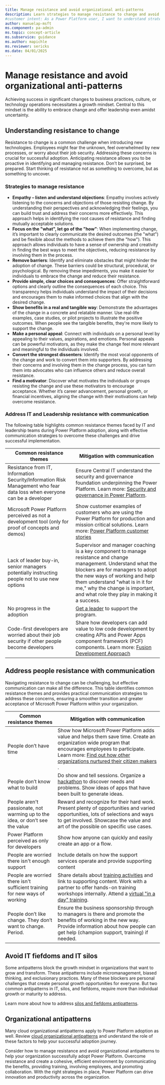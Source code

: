 ```yaml
---
title: Manage resistance and avoid organizational anti-patterns
description: Learn strategies to manage resistance to change and avoid IT silos while adopting Microsoft Power Platform for organizational success.
#customer intent: As a Power Platform user, I want to understand strategies to manage resistance to change so that I can ensure successful adoption of Microsoft Power Platform.
author: manuelap-msft
ms.component: pa-admin
ms.topic: concept-article
ms.subservice: guidance
ms.author: mapichle
ms.reviewer: sericks
ms.date: 04/01/2025
---
```


# Manage resistance and avoid organizational anti-patterns

Achieving success in significant changes to business practices, culture, or technology operations necessitates a growth mindset. Central to this mindset is the ability to embrace change and offer leadership even amidst uncertainty.

## Understanding resistance to change

Resistance to change is a common challenge when introducing new technologies. Employees might fear the unknown, feel overwhelmed by new processes, or worry about their job security. Addressing these concerns is crucial for successful adoption. Anticipating resistance allows you to be proactive in identifying and managing resistance.​ Don’t be surprised, be prepared.​ Start thinking of resistance not as something to overcome, but as something to uncover.

### Strategies to manage resistance

- **Empathy – listen and understand objections**: Empathy involves actively listening to the concerns and objections of those resisting change. By understanding their perspectives and acknowledging their feelings, you can build trust and address their concerns more effectively. This approach helps in identifying the root causes of resistance and finding mutually acceptable solutions.
- **Focus on the "what", let go of the "how"**: When implementing change, it’s important to clearly communicate the desired outcomes (the "what") and be flexible about the methods to achieve them (the "how"). This approach allows individuals to have a sense of ownership and creativity in finding the best ways to meet the objectives, reducing resistance by involving them in the process.
- **Remove barriers**: Identify and eliminate obstacles that might hinder the adoption of change. These barriers could be structural, procedural, or psychological. By removing these impediments, you make it easier for individuals to embrace the change and reduce their resistance.
- **Provide simple, clear choices and consequences**: Offer straightforward options and clearly outline the consequences of each choice. This transparency helps individuals understand the impact of their decisions and encourages them to make informed choices that align with the desired change.
- **Show benefits in a real and tangible way**: Demonstrate the advantages of the change in a concrete and relatable manner. Use real-life examples, case studies, or pilot projects to illustrate the positive outcomes. When people see the tangible benefits, they're more likely to support the change.
- **Make a personal appeal**: Connect with individuals on a personal level by appealing to their values, aspirations, and emotions. Personal appeals can be powerful motivators, as they make the change feel more relevant and meaningful to the individuals involved.
- **Convert the strongest dissenters**: Identify the most vocal opponents of the change and work to convert them into supporters. By addressing their concerns and involving them in the change process, you can turn them into advocates who can influence others and reduce overall resistance.
- **Find a motivator**: Discover what motivates the individuals or groups resisting the change and use these motivators to encourage acceptance. Whether it’s career advancement, personal growth, or financial incentives, aligning the change with their motivations can help overcome resistance.

### Address IT and Leadership resistance with communication

The following table highlights common resistance themes faced by IT and leadership teams during Power Platform adoption, along with effective communication strategies to overcome these challenges and drive successful implementation.

| Common resistance themes | Mitigation with communication​ |
| --- | --- | 
| Resistance from IT, Information Security/Information Risk Management who fear data loss when everyone can be a developer | Ensure Central IT understand the security and governance foundation underpinning the Power Platform. Learn more: [Security and governance in Power Platform](/power-platform/admin/security). |
| Microsoft Power Platform perceived as not a development tool (only for proof of concepts and demos) | Show customer examples of customers who are using the Power Platform for production and mission critical solutions. Learn more: [Power Platform customer stories](https://www.microsoft.com/power-platform/blog/power-apps/power-platform-stories/) |
| Lack of leader buy-in, senior managers potentially instructing people ​not to use new options | Supervisor and manager coaching is a key component to manage resistance and change management. Understand what the blockers are for managers to adopt the new ways of working and help them understand "what is in it for me," why the change is important, and what role they play in making it a success. |
| No progress in the adoption | [Get a leader](executive-sponsorship.md) to support the program. |
| Code-first developers are worried about their job security if other people become developers | Share how developers can add value to low code development by creating APIs and Power Apps component framework (PCF) components. Learn more: [Fusion Development Approach](/power-apps/guidance/fusion-dev-ebook/) |

## Address people resistance with communication​

Navigating resistance to change can be challenging, but effective communication can make all the difference. This table identifies common resistance themes and provides practical communication strategies to address these concerns, ensuring a smoother transition and greater acceptance of Microsoft Power Platform within your organization.

| Common resistance themes​ | Mitigation with communication |
| --- | --- |
| People don’t have time​ | Show how Microsoft Power Platform adds value and helps them save time. Create an organization wide program that encourages employees to participate. Learn more: [Find out how other organizations nurtured their citizen makers​](https://www.microsoft.com/power-platform/blog/power-apps/power-platform-stories#maker-persona). |
| People don’t know what to build​ | Do show and tell sessions. Organize a [hackathon](hackathons.md) to discover needs and problems. Show ideas of apps that have been built to generate ideas.  |
| People aren't passionate, not warming up to the idea, or don’t see the value​ |Reward and recognize for their hard work. Present plenty of opportunities and varied opportunities, lots of selections and ways to get involved. Showcase the value and art of the possible on specific use cases.​|
| Power Platform perceived as only for developers​ | Show how anyone can quickly and easily create an app or a flow.  |
| People are worried there isn't enough support ​| Include details on how the support services operate and provide supporting content​ |
| People are worried there isn't sufficient training for new ways of working​ | Share details about [training activities](training-strategy.md) and link to supporting content. Work with a partner to offer hands-on training workshops internally. Attend a [virtual "in a day" training](/power-platform/instructor-led-training).​ |
| People don’t like change. They don’t want to change. Period.​ | Ensure the business sponsorship through to managers is there and promote the benefits of working in the new way. Provide information about how people can get help (champion support, training) if needed. ​|

## Avoid IT fiefdoms and IT silos

Some antipatterns block the growth mindset in organizations that want to grow and transform. These antipatterns include micromanagement, biased thinking, and exclusionary practices. Many of these blockers are personal challenges that create personal growth opportunities for everyone. But two common antipatterns in IT, silos, and fiefdoms, require more than individual growth or maturity to address.

Learn more about how to address [silos and fiefdoms antipatterns](/azure/cloud-adoption-framework/organize/fiefdoms-silos).

## Organizational antipatterns

Many cloud organizational antipatterns apply to Power Platform adoption as well. Review [cloud organizational antipatterns](/azure/cloud-adoption-framework/antipatterns/organize-antipatterns) and understand the role of these factors to help your successful adoption journey.

Consider how to manage resistance and avoid organizational antipatterns to help your organization successfully adopt Power Platform. Overcome resistance and create a cohesive, efficient environment by communicating the benefits, providing training, involving employees, and promoting collaboration. With the right strategies in place, Power Platform can drive innovation and productivity across the organization.
